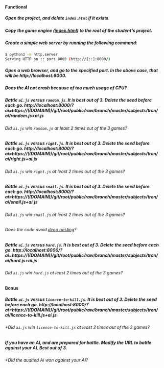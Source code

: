 #### Functional

##### Open the project, and delete `index.html` if it exists.

##### Copy the game engine ([index.html](https://((DOMAIN))/git/root/public/raw/branch/master/subjects/tron/game_students/index.html)) to the root of the student's project.

##### Create a simple web server by running the following command:

```sh
$ python3 -m http.server
Serving HTTP on :: port 8000 (http://[::]:8000/)
```

##### Open a web browser, and go to the specified port. In the above case, that will be http://localhost:8000.

##### Does the AI not crash because of too much usage of CPU?

##### Battle `ai.js` versus `random.js`. It is best out of 3. Delete the seed before each go. http://localhost:8000/?ai=https://((DOMAIN))/git/root/public/raw/branch/master/subjects/tron/ai/random.js+ai.js

###### Did `ai.js` win `random.js` at least 2 times out of the 3 games?

##### Battle `ai.js` versus `right.js`. It is best out of 3. Delete the seed before each go. http://localhost:8000/?ai=https://((DOMAIN))/git/root/public/raw/branch/master/subjects/tron/ai/right.js+ai.js

###### Did `ai.js` win `right.js` at least 2 times out of the 3 games?

##### Battle `ai.js` versus `snail.js`. It is best out of 3. Delete the seed before each go. http://localhost:8000/?ai=https://((DOMAIN))/git/root/public/raw/branch/master/subjects/tron/ai/snail.js+ai.js

###### Did `ai.js` win `snail.js` at least 2 times out of the 3 games?

###### Does the code avoid [deep nesting](https://testing.googleblog.com/2017/06/code-health-reduce-nesting-reduce.html)?

##### Battle `ai.js` versus `hard.js`. It is best out of 3. Delete the seed before each go. http://localhost:8000/?ai=https://((DOMAIN))/git/root/public/raw/branch/master/subjects/tron/ai/hard.js+ai.js

###### Did `ai.js` win `hard.js` at least 2 times out of the 3 games?

#### Bonus

##### Battle `ai.js` versus `licence-to-kill.js`. It is best out of 3. Delete the seed before each go. http://localhost:8000/?ai=https://((DOMAIN))/git/root/public/raw/branch/master/subjects/tron/ai/licence-to-kill.js+ai.js

###### +Did `ai.js` win `licence-to-kill.js` at least 2 times out of the 3 games?

##### If you have an AI, and are prepared for battle. Modify the URL to battle against your AI. Best out of 3.

###### +Did the audited AI won against your AI?
